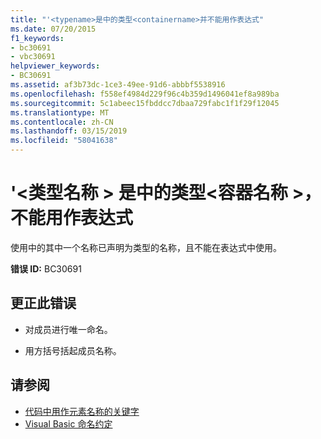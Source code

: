 ```yaml
---
title: "'<typename>是中的类型<containername>并不能用作表达式"
ms.date: 07/20/2015
f1_keywords:
- bc30691
- vbc30691
helpviewer_keywords:
- BC30691
ms.assetid: af3b73dc-1ce3-49ee-91d6-abbbf5538916
ms.openlocfilehash: f558ef4984d229f96c4b359d1496041ef8a989ba
ms.sourcegitcommit: 5c1abeec15fbddcc7dbaa729fabc1f1f29f12045
ms.translationtype: MT
ms.contentlocale: zh-CN
ms.lasthandoff: 03/15/2019
ms.locfileid: "58041638"
---
```

# <a name="typename-is-a-type-in-containername-and-cannot-be-used-as-an-expression"></a>'\<类型名称 > 是中的类型\<容器名称 >，不能用作表达式
使用中的其中一个名称已声明为类型的名称，且不能在表达式中使用。  
  
 **错误 ID:** BC30691  
  
## <a name="to-correct-this-error"></a>更正此错误  
  
-   对成员进行唯一命名。  
  
-   用方括号括起成员名称。  
  
## <a name="see-also"></a>请参阅

- [代码中用作元素名称的关键字](../../visual-basic/programming-guide/program-structure/keywords-as-element-names-in-code.md)
- [Visual Basic 命名约定](../../visual-basic/programming-guide/program-structure/naming-conventions.md)
